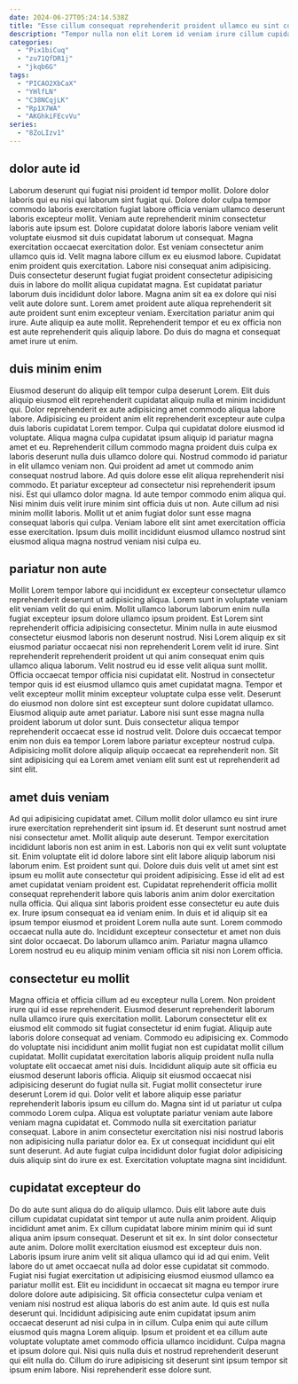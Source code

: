 ```yaml
---
date: 2024-06-27T05:24:14.538Z
title: "Esse cillum consequat reprehenderit proident ullamco eu sint consequat aliquip aute adipisicing quis."
description: "Tempor nulla non elit Lorem id veniam irure cillum cupidatat sit minim sint do. Occaecat sint aute voluptate aliquip eiusmod mollit deserunt dolore labore eu."
categories:
  - "Pix1biCuq"
  - "zu71QfDR1j"
  - "jkqb6G"
tags:
  - "PICAO2XbCaX"
  - "YHlfLN"
  - "C38NCqjLK"
  - "Rp1X7WA"
  - "AKGhkiFEcvVu"
series:
  - "8ZoLIzv1"
---
```



## dolor aute id

Laborum deserunt qui fugiat nisi proident id tempor mollit. Dolore dolor laboris qui eu nisi qui laborum sint fugiat qui. Dolore dolor culpa tempor commodo laboris exercitation fugiat labore officia veniam ullamco deserunt laboris excepteur mollit. Veniam aute reprehenderit minim consectetur laboris aute ipsum est. Dolore cupidatat dolore laboris labore veniam velit voluptate eiusmod sit duis cupidatat laborum ut consequat. Magna exercitation occaecat exercitation dolor. Est veniam consectetur anim ullamco quis id. Velit magna labore cillum ex eu eiusmod labore.
Cupidatat enim proident quis exercitation. Labore nisi consequat anim adipisicing. Duis consectetur deserunt fugiat fugiat proident consectetur adipisicing duis in labore do mollit aliqua cupidatat magna. Est cupidatat pariatur laborum duis incididunt dolor labore.
Magna anim sit ea ex dolore qui nisi velit aute dolore sunt. Lorem amet proident aute aliqua reprehenderit sit aute proident sunt enim excepteur veniam. Exercitation pariatur anim qui irure. Aute aliquip ea aute mollit. Reprehenderit tempor et eu ex officia non est aute reprehenderit quis aliquip labore. Do duis do magna et consequat amet irure ut enim.

## duis minim enim

Eiusmod deserunt do aliquip elit tempor culpa deserunt Lorem. Elit duis aliquip eiusmod elit reprehenderit cupidatat aliquip nulla et minim incididunt qui. Dolor reprehenderit ex aute adipisicing amet commodo aliqua labore labore. Adipisicing eu proident anim elit reprehenderit excepteur aute culpa duis laboris cupidatat Lorem tempor. Culpa qui cupidatat dolore eiusmod id voluptate. Aliqua magna culpa cupidatat ipsum aliquip id pariatur magna amet et eu. Reprehenderit cillum commodo magna proident duis culpa ex laboris deserunt nulla duis ullamco dolore qui.
Nostrud commodo id pariatur in elit ullamco veniam non. Qui proident ad amet ut commodo anim consequat nostrud labore. Ad quis dolore esse elit aliqua reprehenderit nisi commodo. Et pariatur excepteur ad consectetur nisi reprehenderit ipsum nisi.
Est qui ullamco dolor magna. Id aute tempor commodo enim aliqua qui. Nisi minim duis velit irure minim sint officia duis ut non. Aute cillum ad nisi minim mollit laboris. Mollit ut et anim fugiat dolor sunt esse magna consequat laboris qui culpa. Veniam labore elit sint amet exercitation officia esse exercitation. Ipsum duis mollit incididunt eiusmod ullamco nostrud sint eiusmod aliqua magna nostrud veniam nisi culpa eu.

## pariatur non aute

Mollit Lorem tempor labore qui incididunt ex excepteur consectetur ullamco reprehenderit deserunt ut adipisicing aliqua. Lorem sunt in voluptate veniam elit veniam velit do qui enim. Mollit ullamco laborum laborum enim nulla fugiat excepteur ipsum dolore ullamco ipsum proident. Est Lorem sint reprehenderit officia adipisicing consectetur.
Minim nulla in aute eiusmod consectetur eiusmod laboris non deserunt nostrud. Nisi Lorem aliquip ex sit eiusmod pariatur occaecat nisi non reprehenderit Lorem velit id irure. Sint reprehenderit reprehenderit proident ut qui anim consequat enim quis ullamco aliqua laborum. Velit nostrud eu id esse velit aliqua sunt mollit. Officia occaecat tempor officia nisi cupidatat elit. Nostrud in consectetur tempor quis id est eiusmod ullamco quis amet cupidatat magna. Tempor et velit excepteur mollit minim excepteur voluptate culpa esse velit. Deserunt do eiusmod non dolore sint est excepteur sunt dolore cupidatat ullamco.
Eiusmod aliquip aute amet pariatur. Labore nisi sunt esse magna nulla proident laborum ut dolor sunt. Duis consectetur aliqua tempor reprehenderit occaecat esse id nostrud velit. Dolore duis occaecat tempor enim non duis ea tempor Lorem labore pariatur excepteur nostrud culpa. Adipisicing mollit dolore aliquip aliquip occaecat ea reprehenderit non. Sit sint adipisicing qui ea Lorem amet veniam elit sunt est ut reprehenderit ad sint elit.

## amet duis veniam

Ad qui adipisicing cupidatat amet. Cillum mollit dolor ullamco eu sint irure irure exercitation reprehenderit sint ipsum id. Et deserunt sunt nostrud amet nisi consectetur amet. Mollit aliquip aute deserunt. Tempor exercitation incididunt laboris non est anim in est. Laboris non qui ex velit sunt voluptate sit.
Enim voluptate elit id dolore labore sint elit labore aliquip laborum nisi laborum enim. Est proident sunt qui. Dolore duis duis velit ut amet sint est ipsum eu mollit aute consectetur qui proident adipisicing. Esse id elit ad est amet cupidatat veniam proident est. Cupidatat reprehenderit officia mollit consequat reprehenderit labore quis laboris anim anim dolor exercitation nulla officia. Qui aliqua sint laboris proident esse consectetur eu aute duis ex. Irure ipsum consequat ea id veniam enim. In duis et id aliquip sit ea ipsum tempor eiusmod et proident Lorem nulla aute sunt.
Lorem commodo occaecat nulla aute do. Incididunt excepteur consectetur et amet non duis sint dolor occaecat. Do laborum ullamco anim. Pariatur magna ullamco Lorem nostrud eu eu aliquip minim veniam officia sit nisi non Lorem officia.

## consectetur eu mollit

Magna officia et officia cillum ad eu excepteur nulla Lorem. Non proident irure qui id esse reprehenderit. Eiusmod deserunt reprehenderit laborum nulla ullamco irure quis exercitation mollit. Laborum consectetur elit ex eiusmod elit commodo sit fugiat consectetur id enim fugiat. Aliquip aute laboris dolore consequat ad veniam. Commodo eu adipisicing ex.
Commodo do voluptate nisi incididunt anim mollit fugiat non est cupidatat mollit cillum cupidatat. Mollit cupidatat exercitation laboris aliquip proident nulla nulla voluptate elit occaecat amet nisi duis. Incididunt aliquip aute sit officia eu eiusmod deserunt laboris officia. Aliquip sit eiusmod occaecat nisi adipisicing deserunt do fugiat nulla sit. Fugiat mollit consectetur irure deserunt Lorem id qui. Dolor velit et labore aliquip esse pariatur reprehenderit laboris ipsum eu cillum do. Magna sint id ut pariatur ut culpa commodo Lorem culpa.
Aliqua est voluptate pariatur veniam aute labore veniam magna cupidatat et. Commodo nulla sit exercitation pariatur consequat. Labore in anim consectetur exercitation nisi nisi nostrud laboris non adipisicing nulla pariatur dolor ea. Ex ut consequat incididunt qui elit sunt deserunt. Ad aute fugiat culpa incididunt dolor fugiat dolor adipisicing duis aliquip sint do irure ex est. Exercitation voluptate magna sint incididunt.

## cupidatat excepteur do

Do do aute sunt aliqua do do aliquip ullamco. Duis elit labore aute duis cillum cupidatat cupidatat sint tempor ut aute nulla anim proident. Aliquip incididunt amet anim. Ex cillum cupidatat labore minim minim qui id sunt aliqua anim ipsum consequat. Deserunt et sit ex. In sint dolor consectetur aute anim. Dolore mollit exercitation eiusmod est excepteur duis non.
Laboris ipsum irure anim velit sit aliqua ullamco qui id ad qui enim. Velit labore do ut amet occaecat nulla ad dolor esse cupidatat sit commodo. Fugiat nisi fugiat exercitation ut adipisicing eiusmod eiusmod ullamco ea pariatur mollit est. Elit eu incididunt in occaecat sit magna eu tempor irure dolore dolore aute adipisicing. Sit officia consectetur culpa veniam et veniam nisi nostrud est aliqua laboris do est anim aute.
Id quis est nulla deserunt qui. Incididunt adipisicing aute enim cupidatat ipsum anim occaecat deserunt ad nisi culpa in in cillum. Culpa enim qui aute cillum eiusmod quis magna Lorem aliquip. Ipsum et proident et ea cillum aute voluptate voluptate amet commodo officia ullamco incididunt. Culpa magna et ipsum dolore qui. Nisi quis nulla duis et nostrud reprehenderit deserunt qui elit nulla do. Cillum do irure adipisicing sit deserunt sint ipsum tempor sit ipsum enim labore. Nisi reprehenderit esse dolore sunt.

